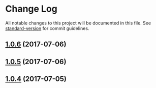 # Change Log

All notable changes to this project will be documented in this file.
See [standard-version](https://github.com/conventional-changelog/standard-version) for commit guidelines.

<a name="1.0.6"></a>
## [1.0.6](https://github.com/cloudflare/cf-ui/compare/example@1.0.4...example@1.0.6) (2017-07-06)




<a name="1.0.5"></a>
## [1.0.5](https://github.com/koddsson/cf-ui/compare/example@1.0.4...example@1.0.5) (2017-07-06)




<a name="1.0.4"></a>
## [1.0.4](https://github.com/cloudflare/cf-ui/compare/example@1.0.3...example@1.0.4) (2017-07-05)
